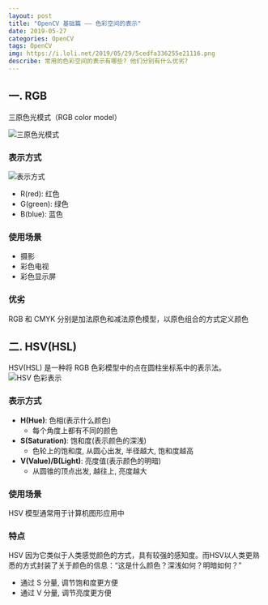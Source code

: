 ```yaml
---
layout: post
title: "OpenCV 基础篇 —— 色彩空间的表示"
date: 2019-05-27
categories: OpenCV
tags: OpenCV
img: https://i.loli.net/2019/05/29/5cedfa336255e21116.png
describe: 常用的色彩空间的表示有哪些? 他们分别有什么优劣?
---
```


## 一. RGB
三原色光模式（RGB color model）

![三原色光模式](https://i.loli.net/2019/05/29/5cedfa8a23a9784399.jpg)

### 表示方式
![表示方式](https://i.loli.net/2019/05/29/5cedfaa92cf1290074.png)
- R(red): 红色
- G(green): 绿色
- B(blue): 蓝色

### 使用场景
- 摄影
- 彩色电视
- 彩色显示屏

### 优劣
RGB 和 CMYK 分别是加法原色和减法原色模型，以原色组合的方式定义颜色

## 二. HSV(HSL)
HSV(HSL) 是一种将 RGB 色彩模型中的点在圆柱坐标系中的表示法。
![HSV 色彩表示](https://i.loli.net/2019/05/29/5cedfabf1e55635272.png)

### 表示方式
- **H(Hue)**: 色相(表示什么颜色)
  - 每个角度上都有不同的颜色
- **S(Saturation)**: 饱和度(表示颜色的深浅)
  - 色轮上的饱和度, 从圆心出发, 半径越大, 饱和度越高
- **V(Value)/B(Light)**: 亮度值(表示颜色的明暗)
  - 从圆锥的顶点出发, 越往上, 亮度越大

### 使用场景
HSV 模型通常用于计算机图形应用中

### 特点
HSV 因为它类似于人类感觉颜色的方式，具有较强的感知度。而HSV以人类更熟悉的方式封装了关于颜色的信息：“这是什么颜色？深浅如何？明暗如何？”
- 通过 S 分量, 调节饱和度更方便
- 通过 V 分量, 调节亮度更方便

